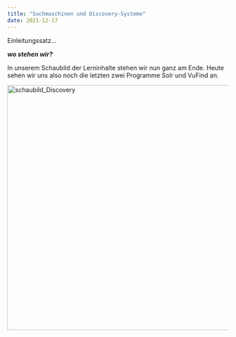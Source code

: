 ```yaml
---
title: "Suchmaschinen und Discovery-Systeme"
date: 2021-12-17
---
```


Einleitungssatz...

***wo stehen wir?***

In unserem Schaubild der Lerninhalte stehen wir nun ganz am Ende. Heute sehen wir uns also noch die letzten zwei Programme Solr und VuFind an.

<img width="557" alt="schaubild_Discovery" src="https://user-images.githubusercontent.com/74451681/151737564-0a9e1c63-70c5-4f7e-80de-d23b1f6898b2.png">


